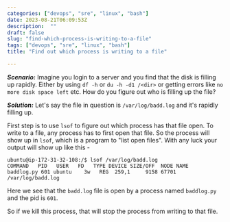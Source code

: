 ```yaml
---
categories: ["devops", "sre", "linux", "bash"]
date: 2023-08-21T06:09:53Z
description:  ""
draft: false
slug: "find-which-process-is-writing-to-a-file"
tags: ["devops", "sre", "linux", "bash"]
title: "Find out which process is writing to a file"

---
```



**_Scenario:_** Imagine you login to a server and you find that the disk is filling up rapidly. Either by using `df -h` or `du -h -d1 /<dir>` or getting errors like `no more disk space left` etc. How do you figure out who is filling up the file?

**_Solution:_** Let's say the file in question is `/var/log/badd.log` and it's rapidly filling up.

First step is to use `lsof` to figure out which process has that file open. To write to a file, any process has to first open that file. So the process will show up in `lsof`, which is a program to "list open files". With any luck your output will show up like this -

```
ubuntu@ip-172-31-32-108:/$ lsof /var/log/badd.log
COMMAND   PID   USER   FD   TYPE DEVICE SIZE/OFF  NODE NAME
baddlog.py 601 ubuntu    3w   REG  259,1     9158 67701 /var/log/badd.log
```

Here we see that the `badd.log` file is open by a process named `baddlog.py` and the pid is `601`.

So if we kill this process, that will stop the process from writing to that file.



